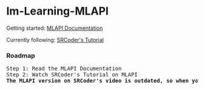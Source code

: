 # Im-Learning-MLAPI

Getting started: [MLAPI Documentation](https://mp-docs.dl.it.unity3d.com/docs/getting-started/about-mlapi)

Currently following: [SRCoder's Tutorial](https://www.youtube.com/watch?v=qJMXv5J4wf4)

### Roadmap
<pre>
Step 1: Read the MLAPI Documentation
Step 2: Watch SRCoder's Tutorial on MLAPI
<b>The MLAPI version on SRCoder's video is outdated, so when you run into code discrepancies, please refer to the MLAPI Documentation.</b>
</pre>
